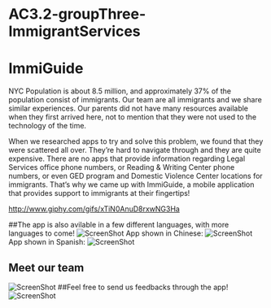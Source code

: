 # AC3.2-groupThree-ImmigrantServices
# ImmiGuide

NYC Population is about 8.5 million, and approximately 37% of the population consist of immigrants. Our team are all immigrants and we share similar experiences. Our parents did not have many resources available when they first arrived here, not to mention that they were not used to the technology of the time.

When we researched apps to try and solve this problem, we found that they were scattered all over. They’re hard to navigate through and they are quite expensive. There are no apps that provide information regarding Legal Services office phone numbers, or Reading & Writing Center phone numbers, or even GED program and Domestic Violence Center locations for immigrants. That’s why we came up with ImmiGuide, a mobile application that provides support to immigrants at their fingertips!

http://www.giphy.com/gifs/xTiN0AnuD8rxwNG3Ha

##The app is also avilable in a few different languages, with more languages to come!
![ScreenShot](https://goo.gl/photos/gKqvFBkERrfmYfqt6)
App shown in Chinese:
![ScreenShot](https://goo.gl/photos/eUkJ1Pqxd7gcSysP6)
App shown in Spanish:
![ScreenShot](https://goo.gl/photos/XBrQJtc1H5rFs2Tz6)
## Meet our team
![ScreenShot](https://goo.gl/photos/guLVyWakRCwmYYqg7)
##Feel free to send us feedbacks through the app!
![ScreenShot](https://goo.gl/photos/KA2zW8ek5sLRQ4ph8)


